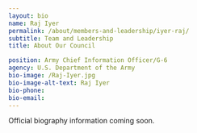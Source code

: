 ```yaml
---
layout: bio
name: Raj Iyer
permalink: /about/members-and-leadership/iyer-raj/
subtitle: Team and Leadership
title: About Our Council

position: Army Chief Information Officer/G-6
agency: U.S. Department of the Army
bio-image: /Raj-Iyer.jpg
bio-image-alt-text: Raj Iyer
bio-phone:
bio-email:
---
```


Official biography information coming soon.